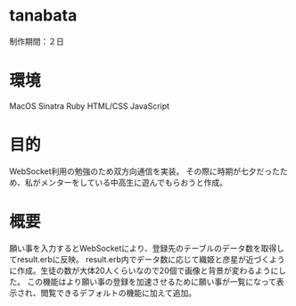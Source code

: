 # tanabata
制作期間：２日
# 環境
MacOS
Sinatra
Ruby
HTML/CSS
JavaScript
# 目的
WebSocket利用の勉強のため双方向通信を実装。
その際に時期が七夕だったため、私がメンターをしている中高生に遊んでもらおうと作成。
# 概要
願い事を入力するとWebSocketにより、登録先のテーブルのデータ数を取得してresult.erbに反映。
result.erb内でデータ数に応じて織姫と彦星が近づくように作成。生徒の数が大体20人くらいなので20個で画像と背景が変わるようにした。
この機能はより願い事の登録を加速させるために願い事が一覧になって表示され、閲覧できるデフォルトの機能に加えて追加。
